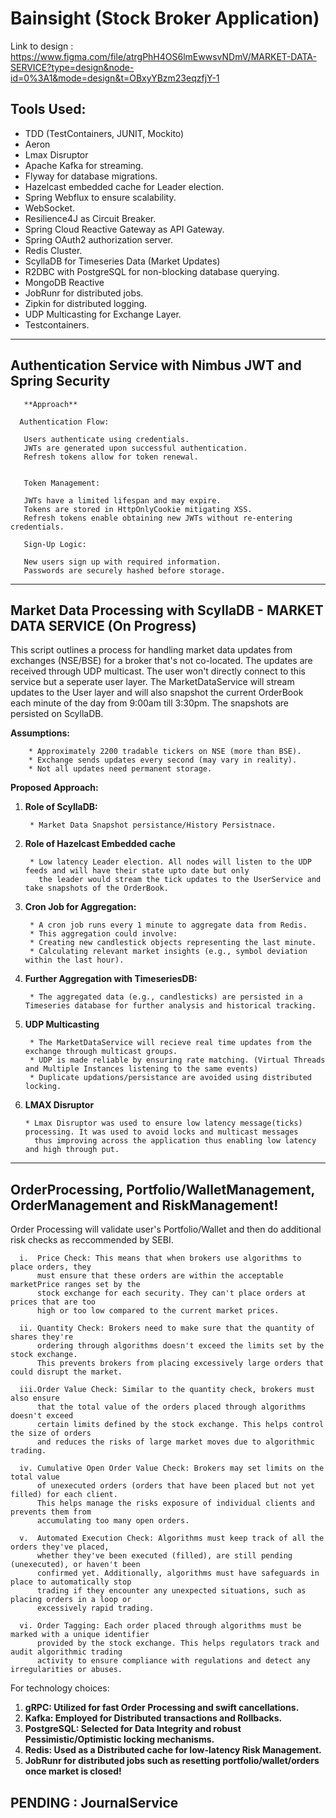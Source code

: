 # Bainsight (Stock Broker Application)


Link to design : https://www.figma.com/file/atrgPhH4OS6lmEwwsvNDmV/MARKET-DATA-SERVICE?type=design&node-id=0%3A1&mode=design&t=OBxyYBzm23eqzfjY-1



## Tools Used:

* TDD (TestContainers, JUNIT, Mockito)
* Aeron
* Lmax Disruptor
* Apache Kafka for streaming.
* Flyway for database migrations.
* Hazelcast embedded cache for Leader election.
* Spring Webflux to ensure scalability.
* WebSocket.
* Resilience4J as Circuit Breaker.
* Spring Cloud Reactive Gateway as API Gateway.
* Spring OAuth2 authorization server.
* Redis Cluster.
* ScyllaDB for Timeseries Data (Market Updates)
* R2DBC with PostgreSQL for non-blocking database querying.
* MongoDB Reactive
* JobRunr for distributed jobs.
* Zipkin for distributed logging.
* UDP Multicasting for Exchange Layer.
* Testcontainers.

------------------------------------------------------------------------------------------------------------------------------------------------------------------


## Authentication Service with Nimbus JWT and Spring Security

       **Approach**
       
      Authentication Flow:
       
       Users authenticate using credentials.
       JWTs are generated upon successful authentication.
       Refresh tokens allow for token renewal.


       Token Management:
       
       JWTs have a limited lifespan and may expire.
       Tokens are stored in HttpOnlyCookie mitigating XSS.
       Refresh tokens enable obtaining new JWTs without re-entering credentials.
       
       Sign-Up Logic:
       
       New users sign up with required information.
       Passwords are securely hashed before storage.



------------------------------------------------------------------------------------------------------------------------------------------------------------------


## Market Data Processing with ScyllaDB - MARKET DATA SERVICE (On Progress)

This script outlines a process for handling market data updates from exchanges (NSE/BSE) for a broker that's not co-located. The updates are received through UDP multicast. The user won't directly connect to this service but a seperate user layer. The MarketDataService will stream updates to the User layer and will also
snapshot the current OrderBook each minute of the day from 9:00am till 3:30pm. The snapshots are persisted on ScyllaDB.



**Assumptions:**

        * Approximately 2200 tradable tickers on NSE (more than BSE).
        * Exchange sends updates every second (may vary in reality).
        * Not all updates need permanent storage.

**Proposed Approach:**

1. **Role of ScyllaDB:**

        * Market Data Snapshot persistance/History Persistnace.

2. **Role of Hazelcast Embedded cache**

        * Low latency Leader election. All nodes will listen to the UDP feeds and will have their state upto date but only
          the leader would stream the tick updates to the UserService and take snapshots of the OrderBook.

4. **Cron Job for Aggregation:**

        * A cron job runs every 1 minute to aggregate data from Redis.
        * This aggregation could involve:
        * Creating new candlestick objects representing the last minute.
        * Calculating relevant market insights (e.g., symbol deviation within the last hour).

5. **Further Aggregation with TimeseriesDB:**

        * The aggregated data (e.g., candlesticks) are persisted in a Timeseries database for further analysis and historical tracking.

6. **UDP Multicasting**

        * The MarketDataService will recieve real time updates from the exchange through multicast groups.
        * UDP is made reliable by ensuring rate matching. (Virtual Threads and Multiple Instances listening to the same events)
        * Duplicate updations/persistance are avoided using distributed locking.

7. **LMAX Disruptor**

       * Lmax Disruptor was used to ensure low latency message(ticks) processing. It was used to avoid locks and multicast messages
         thus improving across the application thus enabling low latency and high through put.


------------------------------------------------------------------------------------------------------------------------------------------------------------------


## OrderProcessing, Portfolio/WalletManagement, OrderManagement and RiskManagement!

Order Processing will validate user's Portfolio/Wallet and then do additional risk checks as reccommended by SEBI.

      i.  Price Check: This means that when brokers use algorithms to place orders, they
          must ensure that these orders are within the acceptable marketPrice ranges set by the
          stock exchange for each security. They can't place orders at prices that are too
          high or too low compared to the current market prices.
      
      ii. Quantity Check: Brokers need to make sure that the quantity of shares they're
          ordering through algorithms doesn't exceed the limits set by the stock exchange.
          This prevents brokers from placing excessively large orders that could disrupt the market.
      
      iii.Order Value Check: Similar to the quantity check, brokers must also ensure
          that the total value of the orders placed through algorithms doesn't exceed
          certain limits defined by the stock exchange. This helps control the size of orders
          and reduces the risks of large market moves due to algorithmic trading.
      
      iv. Cumulative Open Order Value Check: Brokers may set limits on the total value
          of unexecuted orders (orders that have been placed but not yet filled) for each client.
          This helps manage the risks exposure of individual clients and prevents them from
          accumulating too many open orders.
      
      v.  Automated Execution Check: Algorithms must keep track of all the orders they've placed,
          whether they've been executed (filled), are still pending (unexecuted), or haven't been
          confirmed yet. Additionally, algorithms must have safeguards in place to automatically stop
          trading if they encounter any unexpected situations, such as placing orders in a loop or
          excessively rapid trading.
      
      vi. Order Tagging: Each order placed through algorithms must be marked with a unique identifier
          provided by the stock exchange. This helps regulators track and audit algorithmic trading
          activity to ensure compliance with regulations and detect any irregularities or abuses.

For technology choices:

1. **gRPC: Utilized for fast Order Processing and swift cancellations.**
2. **Kafka: Employed for Distributed transactions and Rollbacks.**
3. **PostgreSQL: Selected for Data Integrity and robust Pessimistic/Optimistic locking mechanisms.**
4. **Redis: Used as a Distributed cache for low-latency Risk Management.**
5. **JobRunr for distributed jobs such as resetting portfolio/wallet/orders once market is closed!**


## PENDING : JournalService
